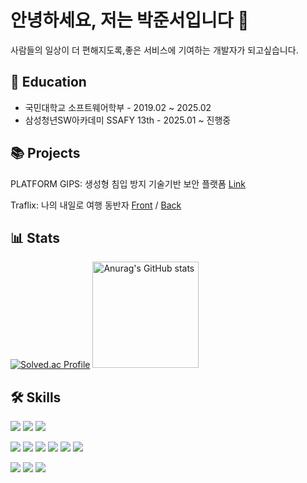 # 안녕하세요, 저는 박준서입니다 👋

사람들의 일상이 더 편해지도록,좋은 서비스에 기여하는 개발자가 되고싶습니다.

## 🌱 Education

- 국민대학교 소프트웨어학부 - 2019.02 ~ 2025.02
- 삼성청년SW아카데미 SSAFY 13th  - 2025.01 ~ 진행중

## 📚 Projects
PLATFORM GIPS: 생성형 침입 방지 기술기반 보안 플랫폼 [Link](https://github.com/parkjs82/PLATFORM-GIPS "PLATFORM-GIPS")

Traflix: 나의 내일로 여행 동반자 [Front](https://github.com/parkjs82/Traflix-web "Traflix-front") / [Back](https://github.com/parkjs82/Traflix-backend "Traflix-Back")

## 📊 Stats

[![Solved.ac Profile](http://mazassumnida.wtf/api/v2/generate_badge?boj=parkray3)](https://solved.ac/profile/parkray3/)
<img src="https://github-readme-stats.vercel.app/api?username=parkjs82&show_icons=true&theme=radical" alt="Anurag's GitHub stats" style="height:170px;">


## 🛠 Skills

<p> 
<img src="https://img.shields.io/badge/C++-00599C?style=flat-square&logo=c%2B%2B&logoColor=white"/>
<img src="https://img.shields.io/badge/Java-ED8B00?style=flat-square&logo=openjdk&logoColor=white"/>
<img src="https://img.shields.io/badge/Python-3776AB?style=flat-square&logo=Python&logoColor=white"/> 
</p>
<p>
<img src="https://img.shields.io/badge/JavaScript-F7DF1E?style=flat-square&logo=JavaScript&logoColor=white"/>
<img src="https://img.shields.io/badge/TypeScript-3178C6?style=flat-square&logo=TypeScript&logoColor=white"/>
<img src="https://img.shields.io/badge/HTML5-E34F26?style=flat-square&logo=html5&logoColor=white"/>
<img src="https://img.shields.io/badge/CSS3-1572B6?style=flat-square&logo=css3&logoColor=white"/>
<img src="https://img.shields.io/badge/React-61DAFB?style=flat-square&logo=React&logoColor=white"/>
<img src="https://img.shields.io/badge/Node.js-339933?style=flat-square&logo=Node.js&logoColor=white"/>
</p>
<p>
<img src="https://img.shields.io/badge/Spring-6DB33F?style=flat-square&logo=spring&logoColor=white"/>
<img src="https://img.shields.io/badge/Spring_Boot-6DB33F?style=flat-square&logo=spring-boot&logoColor=white"/>
<img src="https://img.shields.io/badge/MySQL-4479A1?style=flat-square&logo=mysql&logoColor=white"/>
</p>
